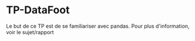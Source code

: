 # TP-DataFoot

Le but de ce TP est de se familiariser avec pandas.
Pour plus d'information, voir le sujet/rapport

